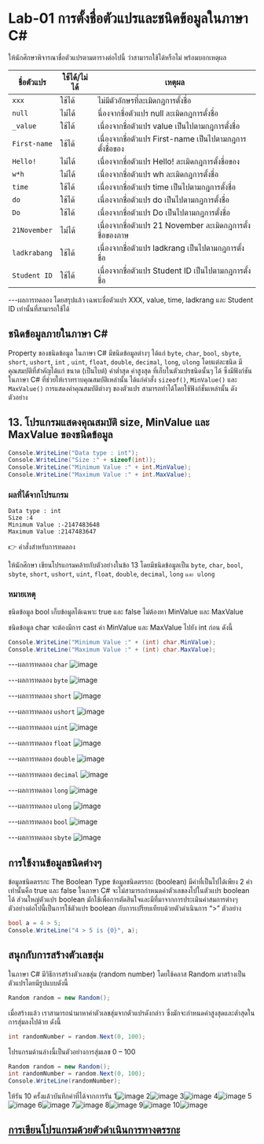 # Lab-01 การตั้งชื่อตัวแปรและชนิดข้อมูลในภาษา C\#


 ให้นักศึกษาพิจารณาชื่อตัวแปรตามตารางต่อไปนี้ ว่าสามารถใช้ได้หรือไม่ พร้อมบอกเหตุผล

| ชื่อตัวแปร | ใช้ได้/ไม่ได้ | เหตุผล|
|--|--|--|
| `xxx`     | ใช้ได้ | ไม่มีตัวอักษรที่ละเมิดกฎการตั้งชื่อ |
| `null` | ไม่ได้  | นื่องจากชื่อตัวแปร null ละเมิดกฎการตั้งชื่อ|
| `_value` | ใช้ได้| เนื่องจากชื่อตัวแปร value เป็นไปตามกฎการตั้งชื่อ |
| `First-name`|ใช้ได้  |เนื่องจากชื่อตัวแปร First-name เป็นไปตามกฎการตั้งชื่อของ |
| `Hello!` |ไม่ได้ |เนื่องจากชื่อตัวแปร Hello! ละเมิดกฎการตั้งชื่อของ |
| `w*h` |ไม่ได้  |เนื่องจากชื่อตัวแปร wh ละเมิดกฎการตั้งชื่อ |
| `time` |ใช้ได้ |เนื่องจากชื่อตัวแปร time เป็นไปตามกฎการตั้งชื่อ |
| `do` |ใช้ได้ |เนื่องจากชื่อตัวแปร do เป็นไปตามกฎการตั้งชื่อ |
| `Do` |ใช้ได้ |เนื่องจากชื่อตัวแปร Do เป็นไปตามกฎการตั้งชื่อ |
| `21November`|ไม่ได้ |เนื่องจากชื่อตัวแปร 21 November ละเมิดกฎการตั้งชื่อของภาษ |
| `ladkrabang`|ใช้ได้ |เนื่องจากชื่อตัวแปร ladkrang เป็นไปตามกฎการตั้งชื่อ |
| `Student ID`|ใช้ได้  |เนื่องจากชื่อตัวแปร Student ID เป็นไปตามกฎการตั้งชื่อ |


---ผลการทดลอง
โดยสรุปแล้ว เฉพาะชื่อตัวแปร XXX, value, time, ladkrang และ Student ID เท่านั้นที่สามารถใช้ได้

## ชนิดข้อมูลภายในภาษา C\#

Property ของชนิดข้อมูล ในภาษา C# มีชนิดข้อมูลต่างๆ ได้แก่ `byte`, `char`, `bool`, `sbyte`, `short`, `ushort`, `int` , `uint`, `float`, `double`, `decimal`, `long`, `ulong` โดยแต่ละชนิด มีคุณสมบัติที่สำคัญได้แก่ ขนาด (เป็นไบต์) ค่าต่ำสุด ค่าสูงสุด ที่เก็บในตัวแปรชนิดนั้นๆ ได้ ซึ่งมีฟังก์ชันในภาษา C# ที่ช่วยให้เราทราบคุณสมบัติเหล่านั้น ได้แก่คำสั่ง `sizeof()`, `MinValue()` และ `MaxValue()` การแสดงค่าคุณสมบัติต่างๆ ของตัวแปร สามารถทำได้โดยใช้ฟังก์ชั่นเหล่านั้น ดังตัวอย่าง

## 13. โปรแกรมแสดงคุณสมบัติ size, MinValue และ MaxValue ของชนิดข้อมูล

```csharp
Console.WriteLine("Data type : int");
Console.WriteLine("Size :" + sizeof(int));
Console.WriteLine("Minimum Value :" + int.MinValue);
Console.WriteLine("Maximum Value :" + int.MaxValue);
```

### ผลที่ได้จากโปรแกรม

```text
Data type : int
Size :4
Minimum Value :-2147483648
Maximum Value :2147483647
```

👉 คำสั่งสำหรับการทดลอง  

ให้นักศึกษา เขียนโปรแกรมคล้ายกับตัวอย่างในข้อ 13 โดยมีชนิดข้อมูลเป็น `byte`, `char`, `bool`, `sbyte`, `short`, `ushort`, `uint`, `float`, `double`, `decimal`, `long` `และ ulong`  

### หมายเหตุ

ชนิดข้อมูล bool เก็บข้อมูลได้เฉพาะ true และ false ไม่ต้องหา MinValue และ MaxValue

ชนิดข้อมูล char จะต้องมีการ cast ค่า MinValue และ MaxValue ไปยัง int ก่อน ดังนี้

```csharp
Console.WriteLine("Minimum Value :" + (int) char.MinValue);
Console.WriteLine("Maximum Value :" + (int) char.MaxValue);
```
---ผลการทดลอง `char`
![image](https://github.com/ThanaloekKaisai/03376836-OOP-2566-Lab-01/assets/144195683/27e27880-e250-4b1f-8efd-6ad37c49cb44)

---ผลการทดลอง `byte`
![image](https://github.com/ThanaloekKaisai/03376836-OOP-2566-Lab-01/assets/144195683/76187729-814e-4ae8-85fd-86c0ccc06cfd)

---ผลการทดลอง `short`
![image](https://github.com/ThanaloekKaisai/03376836-OOP-2566-Lab-01/assets/144195683/bb17128c-d73e-40a6-bab6-2dce43b4436e)



---ผลการทดลอง `ushort`
![image](https://github.com/ThanaloekKaisai/03376836-OOP-2566-Lab-01/assets/144195683/d48ea9e5-279b-468c-a441-857dc6e621a3)

 

---ผลการทดลอง `uint`
![image](https://github.com/ThanaloekKaisai/03376836-OOP-2566-Lab-01/assets/144195683/40097c6f-e636-4e7f-bbca-858df4fb87ea)

 

---ผลการทดลอง `float`
 ![image](https://github.com/ThanaloekKaisai/03376836-OOP-2566-Lab-01/assets/144195683/5a58c0d0-98e5-473b-ba0a-b1fde8cea5db)


---ผลการทดลอง `double`
 ![image](https://github.com/ThanaloekKaisai/03376836-OOP-2566-Lab-01/assets/144195683/d11e6408-fb90-4979-979f-c3abd078e780)

---ผลการทดลอง `decimal`
 ![image](https://github.com/ThanaloekKaisai/03376836-OOP-2566-Lab-01/assets/144195683/e081743f-abb5-4f0d-ace4-a3341ebc0e2e)

---ผลการทดลอง `long`
![image](https://github.com/ThanaloekKaisai/03376836-OOP-2566-Lab-01/assets/144195683/94a11e7c-af40-4315-bfcf-6af7d8e1c4d7)


---ผลการทดลอง `ulong`
![image](https://github.com/ThanaloekKaisai/03376836-OOP-2566-Lab-01/assets/144195683/98bbbe24-964e-4de2-a963-4404267ec5dd)


---ผลการทดลอง `bool`
![image](https://github.com/ThanaloekKaisai/03376836-OOP-2566-Lab-01/assets/144195683/c95554b6-d0c8-47a8-80aa-542af2b6c77a)

---ผลการทดลอง `sbyte`
![image](https://github.com/ThanaloekKaisai/03376836-OOP-2566-Lab-01/assets/144195683/a5b61ac4-8102-46fa-b085-d8b1b29db02f)


## การใช้งานข้อมูลชนิดต่างๆ

ข้อมูลชนิดตรรกะ The Boolean Type
ข้อมูลชนิดตรรกะ (boolean) มีค่าที่เป็นไปได้เพียง 2 ค่าเท่านั้นคือ true และ false ในภาษา C# จะไม่สามารถกำหนดค่าตัวเลขลงไปในตัวแปร boolean ได้ ส่วนใหญ่ตัวแปร boolean มักใช้เพื่อการตัดสินใจและมีที่มาจากการประเมินค่าสมการต่างๆ ตัวอย่างต่อไปนี้เป็นการใช้ตัวแปร boolean กับการเปรียบเทียบด้วยตัวดำเนินการ “>”
ตัวอย่าง

```csharp
bool a = 4 > 5;
Console.WriteLine("4 > 5 is {0}", a);
```

## สนุกกับการสร้างตัวเลขสุ่ม

ในภาษา C# มีวิธีการสร้างตัวเลขสุ่ม (random number) โดยใช้คลาส Random มาสร้างเป็นตัวแปรโดยมีรูปแบบดังนี้

```csharp
Random random = new Random();
```

เมื่อสร้างแล้ว เราสามารถนำมาหาค่าตัวเลขสุ่มจากตัวแปรดังกล่าว ซึ่งมักจะกำหนดค่าสูงสุดและต่ำสุดในการสุ่มลงไปด้วย ดังนี้

```csharp
int randomNumber = random.Next(0, 100);
```

โปรแกรมด้านล่างนี้เป็นตัวอย่างการสุ่มเลข 0 – 100

```csharp
Random random = new Random();
int randomNumber = random.Next(0, 100);
Console.WriteLine(randomNumber);
```
 
ให้รัน 10 ครั้งแล้วบันทึกค่าที่ได้จากการรัน
1![image](https://github.com/ThanaloekKaisai/03376836-OOP-2566-Lab-01/assets/144195683/3660b194-8cb6-444e-bd2c-2b1584265889)
2![image](https://github.com/ThanaloekKaisai/03376836-OOP-2566-Lab-01/assets/144195683/1dc0e8c2-9530-4069-a7f2-83de567152be)
3![image](https://github.com/ThanaloekKaisai/03376836-OOP-2566-Lab-01/assets/144195683/7a2da5d6-bbed-4953-9420-e926170f4bf3)
4![image](https://github.com/ThanaloekKaisai/03376836-OOP-2566-Lab-01/assets/144195683/2b8caf0f-7da4-4227-b6b5-de6232f3a949)
5![image](https://github.com/ThanaloekKaisai/03376836-OOP-2566-Lab-01/assets/144195683/ef888c1f-27cc-4d7d-ae24-303472c2fe5b)
6![image](https://github.com/ThanaloekKaisai/03376836-OOP-2566-Lab-01/assets/144195683/9a7ccdbf-f115-42f9-98aa-d8c719522028)
7![image](https://github.com/ThanaloekKaisai/03376836-OOP-2566-Lab-01/assets/144195683/42fd48e4-c361-494a-81a7-5f01a2ddb15a)
8![image](https://github.com/ThanaloekKaisai/03376836-OOP-2566-Lab-01/assets/144195683/d27e6e97-ae2f-454c-b141-6d5a7d076ccd)
9![image](https://github.com/ThanaloekKaisai/03376836-OOP-2566-Lab-01/assets/144195683/e76ecb53-4b1b-47a1-84fa-b4684208abd2)
10![image](https://github.com/ThanaloekKaisai/03376836-OOP-2566-Lab-01/assets/144195683/795e4ba7-8664-4161-979f-5163d38b8f3f)


## [การเขียนโปรแกรมด้วยตัวดำเนินการทางตรรกะ](./Lab-01-part-14.md)
